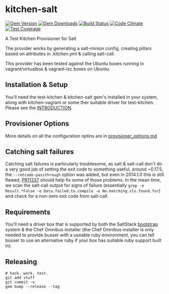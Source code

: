 # kitchen-salt
[![Gem Version](https://badge.fury.io/rb/kitchen-salt.svg)](http://badge.fury.io/rb/kitchen-salt)
[![Gem Downloads](http://ruby-gem-downloads-badge.herokuapp.com/kitchen-salt?type=total&color=brightgreen)](https://rubygems.org/gems/kitchen-salt)
[![Build Status](https://travis-ci.org/simonmcc/kitchen-salt.png)](https://travis-ci.org/simonmcc/kitchen-salt)
[![Code Climate](https://codeclimate.com/github/simonmcc/kitchen-salt/badges/gpa.svg)](https://codeclimate.com/github/simonmcc/kitchen-salt)
[![Test Coverage](https://codeclimate.com/github/simonmcc/kitchen-salt/badges/coverage.svg)](https://codeclimate.com/github/simonmcc/kitchen-salt/coverage)

A Test Kitchen Provisioner for Salt

The provider works by generating a salt-minion config, creating pillars based on attributes in .kitchen.yml & calling salt-call.

This provider has been tested against the Ubuntu boxes running in vagrant/virtualbox & vagrant-lxc boxes on Ubuntu.

## Installation & Setup
You'll need the test-kitchen & kitchen-salt gem's installed in your system, along with kitchen-vagrant or some ther suitable driver for test-kitchen.  Please see the [INTRODUCTION](https://github.com/simonmcc/kitchen-salt/blob/master/INTRODUCTION.md).

## Provisioner Options 
More details on all the configuration optins are in [provisioner_options.md](https://github.com/simonmcc/kitchen-salt/blob/master/provisioner_options.md)

## Catching salt failures
Catching salt failures is particularly troublesome, as salt & salt-call don't do a very good job of setting the exit
code to something useful, around ~0.17.5, the `--retcode-passthrough` option was added, but even in 2014.1.0 this is
still flawed, [PR11337](https://github.com/saltstack/salt/pull/11337) should help fix some of those problems.  In the
mean time, we scan the salt-call output for signs of failure (essentially `grep -e Result.*False -e Data.failed.to.compile -e
No.matching.sls.found.for`) and check for a
non-zero exit code from salt-call.


## Requirements
You'll need a driver box that is supported by both the SaltStack [bootstrap](https://github.com/saltstack/salt-bootstrap) system & the Chef Omnibus installer (the Chef Omnibus installer is only needed to provide busser with a useable ruby environment, you can tell busser to use an alternative ruby if your box has suitable ruby support built in).

## Releasing

    # hack. work. test.
    git add stuff
    git commit -v
    gem bump --release --tag
